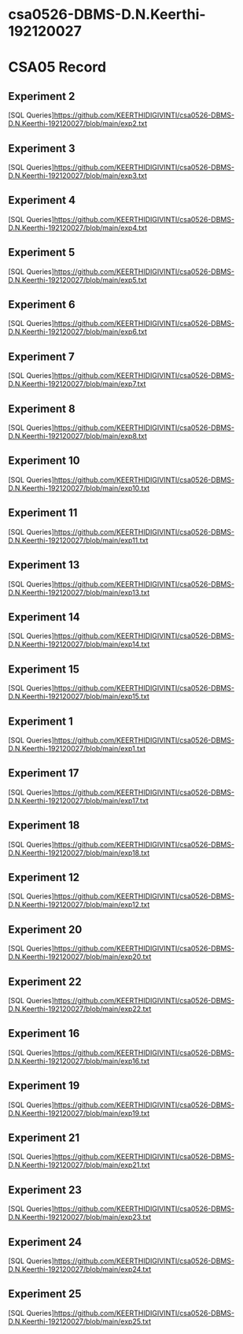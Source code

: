# csa0526-DBMS-D.N.Keerthi-192120027

# CSA05 Record

## Experiment 2

[SQL Queries]https://github.com/KEERTHIDIGIVINTI/csa0526-DBMS-D.N.Keerthi-192120027/blob/main/exp2.txt

## Experiment 3

[SQL Queries]https://github.com/KEERTHIDIGIVINTI/csa0526-DBMS-D.N.Keerthi-192120027/blob/main/exp3.txt

## Experiment 4

[SQL Queries]https://github.com/KEERTHIDIGIVINTI/csa0526-DBMS-D.N.Keerthi-192120027/blob/main/exp4.txt

## Experiment 5

[SQL Queries]https://github.com/KEERTHIDIGIVINTI/csa0526-DBMS-D.N.Keerthi-192120027/blob/main/exp5.txt

## Experiment 6

[SQL Queries]https://github.com/KEERTHIDIGIVINTI/csa0526-DBMS-D.N.Keerthi-192120027/blob/main/exp6.txt

## Experiment 7

[SQL Queries]https://github.com/KEERTHIDIGIVINTI/csa0526-DBMS-D.N.Keerthi-192120027/blob/main/exp7.txt

## Experiment 8

[SQL Queries]https://github.com/KEERTHIDIGIVINTI/csa0526-DBMS-D.N.Keerthi-192120027/blob/main/exp8.txt

## Experiment 10

[SQL Queries]https://github.com/KEERTHIDIGIVINTI/csa0526-DBMS-D.N.Keerthi-192120027/blob/main/exp10.txt

## Experiment 11

[SQL Queries]https://github.com/KEERTHIDIGIVINTI/csa0526-DBMS-D.N.Keerthi-192120027/blob/main/exp11.txt

## Experiment 13

[SQL Queries]https://github.com/KEERTHIDIGIVINTI/csa0526-DBMS-D.N.Keerthi-192120027/blob/main/exp13.txt


## Experiment 14

[SQL Queries]https://github.com/KEERTHIDIGIVINTI/csa0526-DBMS-D.N.Keerthi-192120027/blob/main/exp14.txt


## Experiment 15

[SQL Queries]https://github.com/KEERTHIDIGIVINTI/csa0526-DBMS-D.N.Keerthi-192120027/blob/main/exp15.txt

## Experiment 1

[SQL Queries]https://github.com/KEERTHIDIGIVINTI/csa0526-DBMS-D.N.Keerthi-192120027/blob/main/exp1.txt




## Experiment 17

[SQL Queries]https://github.com/KEERTHIDIGIVINTI/csa0526-DBMS-D.N.Keerthi-192120027/blob/main/exp17.txt



## Experiment 18

[SQL Queries]https://github.com/KEERTHIDIGIVINTI/csa0526-DBMS-D.N.Keerthi-192120027/blob/main/exp18.txt


## Experiment 12

[SQL Queries]https://github.com/KEERTHIDIGIVINTI/csa0526-DBMS-D.N.Keerthi-192120027/blob/main/exp12.txt


## Experiment 20

[SQL Queries]https://github.com/KEERTHIDIGIVINTI/csa0526-DBMS-D.N.Keerthi-192120027/blob/main/exp20.txt



## Experiment 22

[SQL Queries]https://github.com/KEERTHIDIGIVINTI/csa0526-DBMS-D.N.Keerthi-192120027/blob/main/exp22.txt



## Experiment 16

[SQL Queries]https://github.com/KEERTHIDIGIVINTI/csa0526-DBMS-D.N.Keerthi-192120027/blob/main/exp16.txt




## Experiment 19

[SQL Queries]https://github.com/KEERTHIDIGIVINTI/csa0526-DBMS-D.N.Keerthi-192120027/blob/main/exp19.txt




## Experiment 21

[SQL Queries]https://github.com/KEERTHIDIGIVINTI/csa0526-DBMS-D.N.Keerthi-192120027/blob/main/exp21.txt




## Experiment 23

[SQL Queries]https://github.com/KEERTHIDIGIVINTI/csa0526-DBMS-D.N.Keerthi-192120027/blob/main/exp23.txt




## Experiment 24

[SQL Queries]https://github.com/KEERTHIDIGIVINTI/csa0526-DBMS-D.N.Keerthi-192120027/blob/main/exp24.txt




## Experiment 25

[SQL Queries]https://github.com/KEERTHIDIGIVINTI/csa0526-DBMS-D.N.Keerthi-192120027/blob/main/exp25.txt





